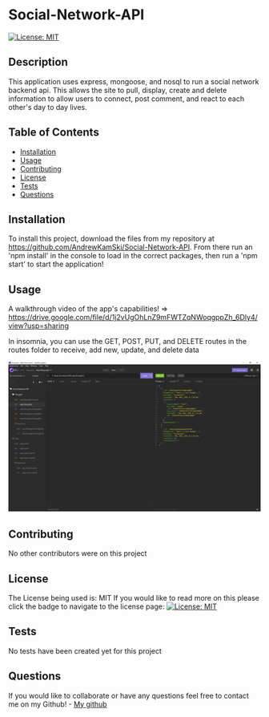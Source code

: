 # Social-Network-API

[![License: MIT](https://img.shields.io/badge/License-MIT-yellow.svg)](https://opensource.org/licenses/MIT)


## Description

  This application uses express, mongoose, and nosql to run a social network backend api. This allows the site to pull, display, create and delete information
  to allow users to connect, post comment, and react to each other's day to day lives.

  ## Table of Contents

  - [Installation](#installation)
  - [Usage](#usage)
  - [Contributing](#contributing)
  - [License](#license)
  - [Tests](#tests)
  - [Questions](#questions)

  ## Installation

  To install this project, download the files from my repository at https://github.com/AndrewKamSki/Social-Network-API. From there run an 'npm install' in the console to load in the correct packages, then run a 'npm start' to start the application!

  ## Usage
  A walkthrough video of the app's capabilities! => https://drive.google.com/file/d/1j2vUgOhLnZ9mFWTZqNWoqgppZh_6Dly4/view?usp=sharing

  In insomnia, you can use the GET, POST, PUT, and DELETE routes in the routes folder to receive, add new, update, and delete data

  ![Insomnia find all thoughts route](assets/Insomnia-AllThoughts.png)


  ## Contributing

  No other contributors were on this project

  ## License
  The License being used is: MIT
  If you would like to read more on this please click the badge to navigate to the license page: 
  [![License: MIT](https://img.shields.io/badge/License-MIT-yellow.svg)](https://opensource.org/licenses/MIT)

  ## Tests

  No tests have been created yet for this project
  
  ## Questions

  If you would like to collaborate or have any questions feel free to contact me on my Github!
    - [My github](https://github.com/AndrewKamSki)
